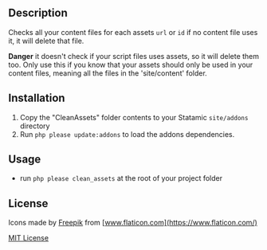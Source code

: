 ## Description

Checks all your content files for each assets `url` or `id` if no content file uses it, it will delete that file.

**Danger** it doesn't check if your script files uses assets, so it will delete them too. Only use this if you know that your assets should only be used in your content files, meaning all the files in the 'site/content' folder.


## Installation

1. Copy the "CleanAssets" folder contents to your Statamic `site/addons` directory
2. Run `php please update:addons` to load the addons dependencies.

## Usage

 * run `php please clean_assets` at the root of your project folder

## License

Icons made by [Freepik](https://www.flaticon.com/authors/freepik) from [www.flaticon.com](https://www.flaticon.com/)

[MIT License](http://emd.mit-license.org)
